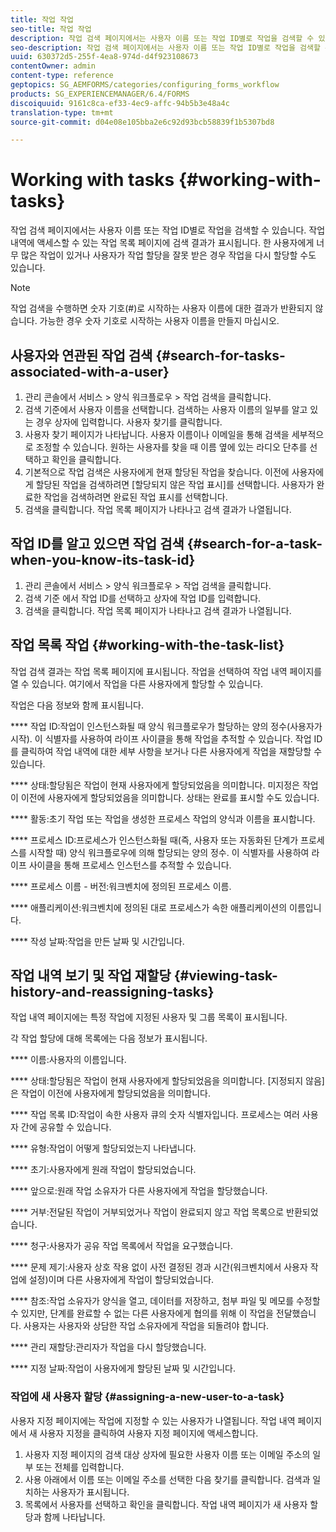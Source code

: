```yaml
---
title: 작업 작업
seo-title: 작업 작업
description: 작업 검색 페이지에서는 사용자 이름 또는 작업 ID별로 작업을 검색할 수 있습니다. 작업 작업에 대한 자세한 내용을 살펴보십시오.
seo-description: 작업 검색 페이지에서는 사용자 이름 또는 작업 ID별로 작업을 검색할 수 있습니다. 작업 작업에 대한 자세한 내용을 살펴보십시오.
uuid: 630372d5-255f-4ea8-974d-d4f923108673
contentOwner: admin
content-type: reference
geptopics: SG_AEMFORMS/categories/configuring_forms_workflow
products: SG_EXPERIENCEMANAGER/6.4/FORMS
discoiquuid: 9161c8ca-ef33-4ec9-affc-94b5b3e48a4c
translation-type: tm+mt
source-git-commit: d04e08e105bba2e6c92d93bcb58839f1b5307bd8

---
```



# Working with tasks {#working-with-tasks}

작업 검색 페이지에서는 사용자 이름 또는 작업 ID별로 작업을 검색할 수 있습니다. 작업 내역에 액세스할 수 있는 작업 목록 페이지에 검색 결과가 표시됩니다. 한 사용자에게 너무 많은 작업이 있거나 사용자가 작업 할당을 잘못 받은 경우 작업을 다시 할당할 수도 있습니다.

>[!NOTE]
>
>작업 검색을 수행하면 숫자 기호(#)로 시작하는 사용자 이름에 대한 결과가 반환되지 않습니다. 가능한 경우 숫자 기호로 시작하는 사용자 이름을 만들지 마십시오.

## 사용자와 연관된 작업 검색 {#search-for-tasks-associated-with-a-user}

1. 관리 콘솔에서 서비스 > 양식 워크플로우 > 작업 검색을 클릭합니다.
1. 검색 기준에서 사용자 이름을 선택합니다. 검색하는 사용자 이름의 일부를 알고 있는 경우 상자에 입력합니다. 사용자 찾기를 클릭합니다.
1. 사용자 찾기 페이지가 나타납니다. 사용자 이름이나 이메일을 통해 검색을 세부적으로 조정할 수 있습니다. 원하는 사용자를 찾을 때 이름 옆에 있는 라디오 단추를 선택하고 확인을 클릭합니다.
1. 기본적으로 작업 검색은 사용자에게 현재 할당된 작업을 찾습니다. 이전에 사용자에게 할당된 작업을 검색하려면 [할당되지 않은 작업 표시]를 선택합니다. 사용자가 완료한 작업을 검색하려면 완료된 작업 표시를 선택합니다.
1. 검색을 클릭합니다. 작업 목록 페이지가 나타나고 검색 결과가 나열됩니다.

## 작업 ID를 알고 있으면 작업 검색 {#search-for-a-task-when-you-know-its-task-id}

1. 관리 콘솔에서 서비스 > 양식 워크플로우 > 작업 검색을 클릭합니다.
1. 검색 기준 에서 작업 ID를 선택하고 상자에 작업 ID를 입력합니다.
1. 검색을 클릭합니다. 작업 목록 페이지가 나타나고 검색 결과가 나열됩니다.

## 작업 목록 작업 {#working-with-the-task-list}

작업 검색 결과는 작업 목록 페이지에 표시됩니다. 작업을 선택하여 작업 내역 페이지를 열 수 있습니다. 여기에서 작업을 다른 사용자에게 할당할 수 있습니다.

작업은 다음 정보와 함께 표시됩니다.

**** 작업 ID:작업이 인스턴스화될 때 양식 워크플로우가 할당하는 양의 정수(사용자가 시작). 이 식별자를 사용하여 라이프 사이클을 통해 작업을 추적할 수 있습니다. 작업 ID를 클릭하여 작업 내역에 대한 세부 사항을 보거나 다른 사용자에게 작업을 재할당할 수 있습니다.

**** 상태:할당됨은 작업이 현재 사용자에게 할당되었음을 의미합니다. 미지정은 작업이 이전에 사용자에게 할당되었음을 의미합니다. 상태는 완료를 표시할 수도 있습니다.

**** 활동:초기 작업 또는 작업을 생성한 프로세스 작업의 양식과 이름을 표시합니다.

**** 프로세스 ID:프로세스가 인스턴스화될 때(즉, 사용자 또는 자동화된 단계가 프로세스를 시작할 때) 양식 워크플로우에 의해 할당되는 양의 정수. 이 식별자를 사용하여 라이프 사이클을 통해 프로세스 인스턴스를 추적할 수 있습니다.

**** 프로세스 이름 - 버전:워크벤치에 정의된 프로세스 이름.

**** 애플리케이션:워크벤치에 정의된 대로 프로세스가 속한 애플리케이션의 이름입니다.

**** 작성 날짜:작업을 만든 날짜 및 시간입니다.

## 작업 내역 보기 및 작업 재할당 {#viewing-task-history-and-reassigning-tasks}

작업 내역 페이지에는 특정 작업에 지정된 사용자 및 그룹 목록이 표시됩니다.

각 작업 할당에 대해 목록에는 다음 정보가 표시됩니다.

**** 이름:사용자의 이름입니다.

**** 상태:할당됨은 작업이 현재 사용자에게 할당되었음을 의미합니다. [지정되지 않음]은 작업이 이전에 사용자에게 할당되었음을 의미합니다.

**** 작업 목록 ID:작업이 속한 사용자 큐의 숫자 식별자입니다. 프로세스는 여러 사용자 간에 공유할 수 있습니다.

**** 유형:작업이 어떻게 할당되었는지 나타냅니다.

**** 초기:사용자에게 원래 작업이 할당되었습니다.

**** 앞으로:원래 작업 소유자가 다른 사용자에게 작업을 할당했습니다.

**** 거부:전달된 작업이 거부되었거나 작업이 완료되지 않고 작업 목록으로 반환되었습니다.

**** 청구:사용자가 공유 작업 목록에서 작업을 요구했습니다.

**** 문제 제기:사용자 상호 작용 없이 사전 결정된 경과 시간(워크벤치에서 사용자 작업에 설정)이며 다른 사용자에게 작업이 할당되었습니다.

**** 참조:작업 소유자가 양식을 열고, 데이터를 저장하고, 첨부 파일 및 메모를 수정할 수 있지만, 단계를 완료할 수 없는 다른 사용자에게 협의를 위해 이 작업을 전달했습니다. 사용자는 사용자와 상담한 작업 소유자에게 작업을 되돌려야 합니다.

**** 관리 재할당:관리자가 작업을 다시 할당했습니다.

**** 지정 날짜:작업이 사용자에게 할당된 날짜 및 시간입니다.

### 작업에 새 사용자 할당 {#assigning-a-new-user-to-a-task}

사용자 지정 페이지에는 작업에 지정할 수 있는 사용자가 나열됩니다. 작업 내역 페이지에서 새 사용자 지정을 클릭하여 사용자 지정 페이지에 액세스합니다.

1. 사용자 지정 페이지의 검색 대상 상자에 필요한 사용자 이름 또는 이메일 주소의 일부 또는 전체를 입력합니다.
1. 사용 아래에서 이름 또는 이메일 주소를 선택한 다음 찾기를 클릭합니다. 검색과 일치하는 사용자가 표시됩니다.
1. 목록에서 사용자를 선택하고 확인을 클릭합니다. 작업 내역 페이지가 새 사용자 할당과 함께 나타납니다.

